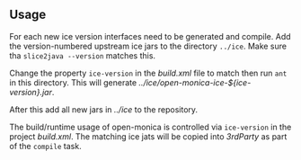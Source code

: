 Usage
-----

For each new ice version interfaces need to be generated and compile.
Add the version-numbered upstream ice jars to the directory `../ice`.
Make sure tha `slice2java --version` matches this.

Change the property `ice-version` in the _build.xml_ file to match then run `ant` in 
this directory. This will generate _../ice/open-monica-ice-${ice-version}.jar_.

After this add all new jars in _../ice_ to the repository.

The build/runtime usage of open-monica is controlled via `ice-version` in the project _build.xml_.
The matching ice jats will be copied into _3rdParty_ as part of the `compile` task.
